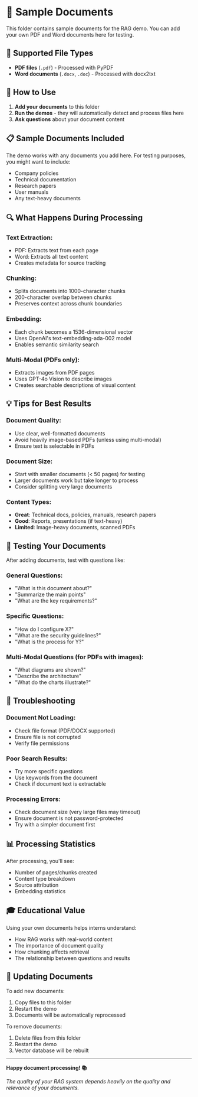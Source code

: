 # 📄 Sample Documents

This folder contains sample documents for the RAG demo. You can add your own PDF and Word documents here for testing.

## 📁 Supported File Types

- **PDF files** (`.pdf`) - Processed with PyPDF
- **Word documents** (`.docx`, `.doc`) - Processed with docx2txt

## 🎯 How to Use

1. **Add your documents** to this folder
2. **Run the demos** - they will automatically detect and process files here
3. **Ask questions** about your document content

## 📋 Sample Documents Included

The demo works with any documents you add here. For testing purposes, you might want to include:

- Company policies
- Technical documentation
- Research papers
- User manuals
- Any text-heavy documents

## 🔍 What Happens During Processing

### **Text Extraction:**
- PDF: Extracts text from each page
- Word: Extracts all text content
- Creates metadata for source tracking

### **Chunking:**
- Splits documents into 1000-character chunks
- 200-character overlap between chunks
- Preserves context across chunk boundaries

### **Embedding:**
- Each chunk becomes a 1536-dimensional vector
- Uses OpenAI's text-embedding-ada-002 model
- Enables semantic similarity search

### **Multi-Modal (PDFs only):**
- Extracts images from PDF pages
- Uses GPT-4o Vision to describe images
- Creates searchable descriptions of visual content

## 💡 Tips for Best Results

### **Document Quality:**
- Use clear, well-formatted documents
- Avoid heavily image-based PDFs (unless using multi-modal)
- Ensure text is selectable in PDFs

### **Document Size:**
- Start with smaller documents (< 50 pages) for testing
- Larger documents work but take longer to process
- Consider splitting very large documents

### **Content Types:**
- **Great**: Technical docs, policies, manuals, research papers
- **Good**: Reports, presentations (if text-heavy)
- **Limited**: Image-heavy documents, scanned PDFs

## 🧪 Testing Your Documents

After adding documents, test with questions like:

### **General Questions:**
- "What is this document about?"
- "Summarize the main points"
- "What are the key requirements?"

### **Specific Questions:**
- "How do I configure X?"
- "What are the security guidelines?"
- "What is the process for Y?"

### **Multi-Modal Questions (for PDFs with images):**
- "What diagrams are shown?"
- "Describe the architecture"
- "What do the charts illustrate?"

## 🔧 Troubleshooting

### **Document Not Loading:**
- Check file format (PDF/DOCX supported)
- Ensure file is not corrupted
- Verify file permissions

### **Poor Search Results:**
- Try more specific questions
- Use keywords from the document
- Check if document text is extractable

### **Processing Errors:**
- Check document size (very large files may timeout)
- Ensure document is not password-protected
- Try with a simpler document first

## 📊 Processing Statistics

After processing, you'll see:
- Number of pages/chunks created
- Content type breakdown
- Source attribution
- Embedding statistics

## 🎓 Educational Value

Using your own documents helps interns understand:
- How RAG works with real-world content
- The importance of document quality
- How chunking affects retrieval
- The relationship between questions and results

## 🔄 Updating Documents

To add new documents:
1. Copy files to this folder
2. Restart the demo
3. Documents will be automatically reprocessed

To remove documents:
1. Delete files from this folder
2. Restart the demo
3. Vector database will be rebuilt

---

**Happy document processing! 📚**

*The quality of your RAG system depends heavily on the quality and relevance of your documents.*
